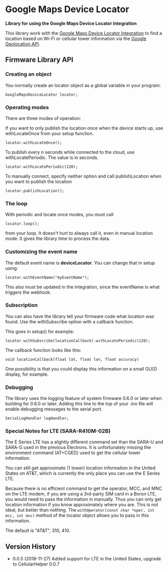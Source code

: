 # Google Maps Device Locator

**Library for using the Google Maps Device Locator Integration**

This library work with the [Google Maps Device Locator Integration](https://docs.particle.io/tutorials/integrations/google-maps/) to find a location based on Wi-Fi or cellular tower information via the [Google Geolocation API](https://developers.google.com/maps/documentation/geolocation/intro).


## Firmware Library API

### Creating an object

You normally create an locator object as a global variable in your program:

```
GoogleMapsDeviceLocator locator;
```

### Operating modes

There are three modes of operation:

If you want to only publish the location once when the device starts up, use withLocateOnce from your setup function.

```
locator.withLocateOnce();
```

To publish every *n* seconds while connected to the cloud, use withLocatePeriodic. The value is in seconds.

```
locator.withLocatePeriodic(120);
```

To manually connect, specify neither option and call publishLocation when you want to publish the location

```
locator.publishLocation();
```

### The loop

With periodic and locate once modes, you must call 

```
locator.loop();
```

from your loop. It doesn't hurt to always call it, even in manual location mode. It gives the library time to process the data.

### Customizing the event name

The default event name is **deviceLocator**. You can change that in setup using:

```
locator.withEventName("myEventName");
```

This also must be updated in the integration, since the eventName is what triggers the webhook. 

### Subscription

You can also have the library tell your firmware code what location was found. Use the withSubscribe option with a callback function.

This goes in setup() for example:

```
locator.withSubscribe(locationCallback).withLocatePeriodic(120);
```

The callback function looks like this:

```
void locationCallback(float lat, float lon, float accuracy)
```

One possibility is that you could display this information on a small OLED display, for example.

### Debugging

The library uses the logging feature of system firmware 0.6.0 or later when building for 0.6.0 or later. Adding this line to the top of your .ino file will enable debugging messages to the serial port.

```
SerialLogHandler logHandler;
```

### Special Notes for LTE (SARA-R410M-02B)

The E Series LTE has a slightly different command set than the SARA-U and SARA-G used in the previous Electrons. It is unfortunately missing the environment command (AT+CGED) used to get the cellular tower information.

You can still get approximate (1 tower) location information in the United States on AT&T, which is currently the only place you can use the E Series LTE.

Because there is no efficient command to get the operator, MCC, and MNC on the LTE modem, if you are using a 3rd-party SIM card in a Boron LTE, you would need to pass the information in manually. Thus you can only get location information if you know approximately where you are. This is not ideal, but better than nothing. The `withOperator(const char *oper, int mcc, int mnc)` method of the locator object allows you to pass in this information.

The default is "AT&T", 310, 410.

## Version History

- 0.0.5 (2018-11-27) Added support for LTE in the United States, upgrade to CellularHelper 0.0.7



